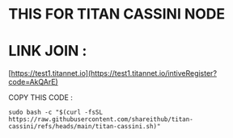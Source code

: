 # THIS FOR TITAN CASSINI NODE

# LINK JOIN :

[https://test1.titannet.io](https://test1.titannet.io/intiveRegister?code=AkQArE)


COPY THIS CODE :

```
sudo bash -c "$(curl -fsSL https://raw.githubusercontent.com/shareithub/titan-cassini/refs/heads/main/titan-cassini.sh)"
```
